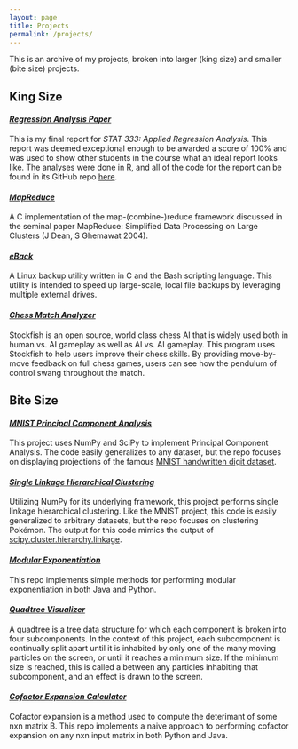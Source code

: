 ```yaml
---
layout: page
title: Projects
permalink: /projects/
---
```


This is an archive of my projects, broken into larger (king size) and smaller (bite size) projects.

## King Size

#### _[Regression Analysis Paper](/docs/yelp-writeup.pdf)_
This is my final report for _STAT 333: Applied Regression Analysis_.  This report was deemed exceptional enough to be awarded a score of 100% and was used to show other students in the course what an ideal report looks like.  The analyses were done in R, and all of the code for the report can be found in its GitHub repo [here]().

#### _[MapReduce](https://github.com/NathanKolbow/MapReduce)_
A C implementation of the map-(combine-)reduce framework discussed in the seminal paper MapReduce: Simplified Data Processing on Large Clusters (J Dean, S Ghemawat 2004).

#### _[eBack](https://github.com/NathanKolbow/eBack)_
A Linux backup utility written in C and the Bash scripting language.  This utility is intended to speed up large-scale, local file backups by leveraging multiple external drives.

#### _[Chess Match Analyzer](https://github.com/NathanKolbow/Chess-Match-Analyzer)_
Stockfish is an open source, world class chess AI that is widely used both in human vs. AI gameplay as well as AI vs. AI gameplay.  This program uses Stockfish to help users improve their chess skills.  By providing move-by-move feedback on full chess games, users can see how the pendulum of control swang throughout the match.


## Bite Size

#### _[MNIST Principal Component Analysis](https://github.com/NathanKolbow/MNIST_PCA)_
This project uses NumPy and SciPy to implement Principal Component Analysis.  The code easily generalizes to any dataset, but the repo focuses on displaying projections of the famous [MNIST handwritten digit dataset](http://yann.lecun.com/exdb/mnist/).

#### _[Single Linkage Hierarchical Clustering](https://github.com/nathankolbow/singlelinkage)_
Utilizing NumPy for its underlying framework, this project performs single linkage hierarchical clustering.  Like the MNIST project, this code is easily generalized to arbitrary datasets, but the repo focuses on clustering Pokémon.  The output for this code mimics the output of [scipy.cluster.hierarchy.linkage](https://docs.scipy.org/doc/scipy/reference/generated/scipy.cluster.hierarchy.linkage.html).

#### _[Modular Exponentiation](https://github.com/NathanKolbow/Modular-Exponentiator)_
This repo implements simple methods for performing modular exponentiation in both Java and Python.

#### _[Quadtree Visualizer](https://github.com/NathanKolbow/Quadtree-Visualizer)_
A quadtree is a tree data structure for which each component is broken into four subcomponents.  In the context of this project, each subcomponent is continually split apart until it is inhabited by only one of the many moving particles on the screen, or until it reaches a minimum size.  If the minimum size is reached, this is called a between any particles inhabiting that subcomponent, and an effect is drawn to the screen.

#### _[Cofactor Expansion Calculator](https://github.com/NathanKolbow/Determinant-Calculator)_
Cofactor expansion is a method used to compute the deterimant of some nxn matrix B.  This repo implements a naive approach to performing cofactor expansion on any nxn input matrix in both Python and Java.





